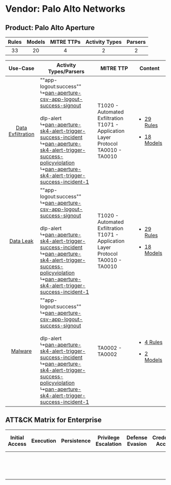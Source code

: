 Vendor: Palo Alto Networks
==========================
Product: Palo Alto Aperture
---------------------------
| Rules | Models | MITRE TTPs | Activity Types | Parsers |
|:-----:|:------:|:----------:|:--------------:|:-------:|
|  33   |   20   |     4      |       2        |    2    |

|    Use-Case    | Activity Types/Parsers    | MITRE TTP    | Content    |
|:----:| ---- | ---- | ---- |
| [Data Exfiltration](../../../UseCases/uc_data_exfiltration.md) |  ""app-logout:success""<br> ↳[pan-aperture-csv-app-logout-success-signout](Ps/pC_panaperturecsvapplogoutsuccesssignout.md)<br><br> dlp-alert<br> ↳[pan-aperture-sk4-alert-trigger-success-incident](Ps/pC_panaperturesk4alerttriggersuccessincident.md)<br> ↳[pan-aperture-sk4-alert-trigger-success-policyviolation](Ps/pC_panaperturesk4alerttriggersuccesspolicyviolation.md)<br> ↳[pan-aperture-sk4-alert-trigger-success-incident-1](Ps/pC_panaperturesk4alerttriggersuccessincident1.md)<br> | T1020 - Automated Exfiltration<br>T1071 - Application Layer Protocol<br>TA0010 - TA0010<br> | [<ul><li>29 Rules</li></ul><ul><li>18 Models</li></ul>](RM/r_m_palo_alto_networks_palo_alto_aperture_Data_Exfiltration.md) |
|         [Data Leak](../../../UseCases/uc_data_leak.md)         |  ""app-logout:success""<br> ↳[pan-aperture-csv-app-logout-success-signout](Ps/pC_panaperturecsvapplogoutsuccesssignout.md)<br><br> dlp-alert<br> ↳[pan-aperture-sk4-alert-trigger-success-incident](Ps/pC_panaperturesk4alerttriggersuccessincident.md)<br> ↳[pan-aperture-sk4-alert-trigger-success-policyviolation](Ps/pC_panaperturesk4alerttriggersuccesspolicyviolation.md)<br> ↳[pan-aperture-sk4-alert-trigger-success-incident-1](Ps/pC_panaperturesk4alerttriggersuccessincident1.md)<br> | T1020 - Automated Exfiltration<br>T1071 - Application Layer Protocol<br>TA0010 - TA0010<br> | [<ul><li>29 Rules</li></ul><ul><li>18 Models</li></ul>](RM/r_m_palo_alto_networks_palo_alto_aperture_Data_Leak.md)         |
|    [Malware](../../../UseCases/uc_malware.md)    |  ""app-logout:success""<br> ↳[pan-aperture-csv-app-logout-success-signout](Ps/pC_panaperturecsvapplogoutsuccesssignout.md)<br><br> dlp-alert<br> ↳[pan-aperture-sk4-alert-trigger-success-incident](Ps/pC_panaperturesk4alerttriggersuccessincident.md)<br> ↳[pan-aperture-sk4-alert-trigger-success-policyviolation](Ps/pC_panaperturesk4alerttriggersuccesspolicyviolation.md)<br> ↳[pan-aperture-sk4-alert-trigger-success-incident-1](Ps/pC_panaperturesk4alerttriggersuccessincident1.md)<br> | TA0002 - TA0002<br>    | [<ul><li>4 Rules</li></ul><ul><li>2 Models</li></ul>](RM/r_m_palo_alto_networks_palo_alto_aperture_Malware.md)    |

ATT&CK Matrix for Enterprise
----------------------------
| Initial Access | Execution | Persistence | Privilege Escalation | Defense Evasion | Credential Access | Discovery | Lateral Movement | Collection | Command and Control                                                             | Exfiltration                                                                | Impact |
| -------------- | --------- | ----------- | -------------------- | --------------- | ----------------- | --------- | ---------------- | ---------- | ------------------------------------------------------------------------------- | --------------------------------------------------------------------------- | ------ |
|                |           |             |                      |                 |                   |           |                  |            | [Application Layer Protocol](https://attack.mitre.org/techniques/T1071)<br><br> | [Automated Exfiltration](https://attack.mitre.org/techniques/T1020)<br><br> |        |